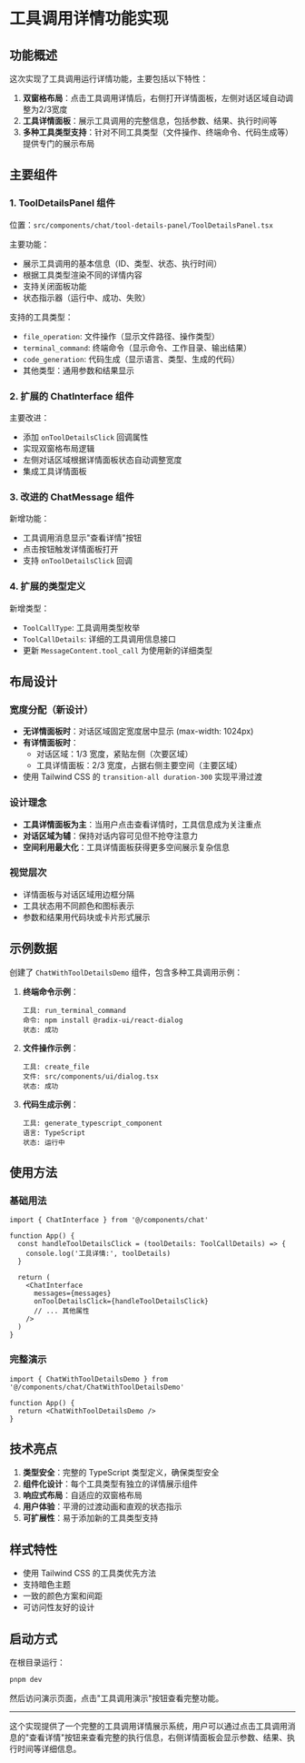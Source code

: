 # 工具调用详情功能实现

## 功能概述

这次实现了工具调用运行详情功能，主要包括以下特性：

1. **双窗格布局**：点击工具调用详情后，右侧打开详情面板，左侧对话区域自动调整为2/3宽度
2. **工具详情面板**：展示工具调用的完整信息，包括参数、结果、执行时间等
3. **多种工具类型支持**：针对不同工具类型（文件操作、终端命令、代码生成等）提供专门的展示布局

## 主要组件

### 1. ToolDetailsPanel 组件

位置：`src/components/chat/tool-details-panel/ToolDetailsPanel.tsx`

主要功能：
- 展示工具调用的基本信息（ID、类型、状态、执行时间）
- 根据工具类型渲染不同的详情内容
- 支持关闭面板功能
- 状态指示器（运行中、成功、失败）

支持的工具类型：
- `file_operation`: 文件操作（显示文件路径、操作类型）
- `terminal_command`: 终端命令（显示命令、工作目录、输出结果）
- `code_generation`: 代码生成（显示语言、类型、生成的代码）
- 其他类型：通用参数和结果显示

### 2. 扩展的 ChatInterface 组件

主要改进：
- 添加 `onToolDetailsClick` 回调属性
- 实现双窗格布局逻辑
- 左侧对话区域根据详情面板状态自动调整宽度
- 集成工具详情面板

### 3. 改进的 ChatMessage 组件

新增功能：
- 工具调用消息显示"查看详情"按钮
- 点击按钮触发详情面板打开
- 支持 `onToolDetailsClick` 回调

### 4. 扩展的类型定义

新增类型：
- `ToolCallType`: 工具调用类型枚举
- `ToolCallDetails`: 详细的工具调用信息接口
- 更新 `MessageContent.tool_call` 为使用新的详细类型

## 布局设计

### 宽度分配（新设计）
- **无详情面板时**：对话区域固定宽度居中显示 (max-width: 1024px)
- **有详情面板时**：
  - 对话区域：1/3 宽度，紧贴左侧（次要区域）
  - 工具详情面板：2/3 宽度，占据右侧主要空间（主要区域）
- 使用 Tailwind CSS 的 `transition-all duration-300` 实现平滑过渡

### 设计理念
- **工具详情面板为主**：当用户点击查看详情时，工具信息成为关注重点
- **对话区域为辅**：保持对话内容可见但不抢夺注意力
- **空间利用最大化**：工具详情面板获得更多空间展示复杂信息

### 视觉层次
- 详情面板与对话区域用边框分隔
- 工具状态用不同颜色和图标表示
- 参数和结果用代码块或卡片形式展示

## 示例数据

创建了 `ChatWithToolDetailsDemo` 组件，包含多种工具调用示例：

1. **终端命令示例**：
   ```
   工具: run_terminal_command
   命令: npm install @radix-ui/react-dialog
   状态: 成功
   ```

2. **文件操作示例**：
   ```
   工具: create_file
   文件: src/components/ui/dialog.tsx
   状态: 成功
   ```

3. **代码生成示例**：
   ```
   工具: generate_typescript_component
   语言: TypeScript
   状态: 运行中
   ```

## 使用方法

### 基础用法
```tsx
import { ChatInterface } from '@/components/chat'

function App() {
  const handleToolDetailsClick = (toolDetails: ToolCallDetails) => {
    console.log('工具详情:', toolDetails)
  }

  return (
    <ChatInterface
      messages={messages}
      onToolDetailsClick={handleToolDetailsClick}
      // ... 其他属性
    />
  )
}
```

### 完整演示
```tsx
import { ChatWithToolDetailsDemo } from '@/components/chat/ChatWithToolDetailsDemo'

function App() {
  return <ChatWithToolDetailsDemo />
}
```

## 技术亮点

1. **类型安全**：完整的 TypeScript 类型定义，确保类型安全
2. **组件化设计**：每个工具类型有独立的详情展示组件
3. **响应式布局**：自适应的双窗格布局
4. **用户体验**：平滑的过渡动画和直观的状态指示
5. **可扩展性**：易于添加新的工具类型支持

## 样式特性

- 使用 Tailwind CSS 的工具类优先方法
- 支持暗色主题
- 一致的颜色方案和间距
- 可访问性友好的设计

## 启动方式

在根目录运行：
```bash
pnpm dev
```

然后访问演示页面，点击"工具调用演示"按钮查看完整功能。

---

这个实现提供了一个完整的工具调用详情展示系统，用户可以通过点击工具调用消息的"查看详情"按钮来查看完整的执行信息，右侧详情面板会显示参数、结果、执行时间等详细信息。